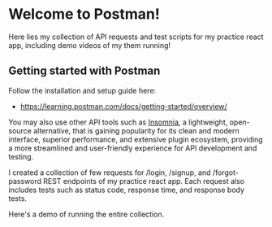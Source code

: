# Welcome to Postman!

Here lies my collection of API requests and test scripts for my practice react app, including demo videos of my them running!

## Getting started with Postman

Follow the installation and setup guide here:

- https://learning.postman.com/docs/getting-started/overview/

You may also use other API tools such as [Insomnia](https://insomnia.rest/), a lightweight, open-source alternative, that is gaining popularity for its clean and modern interface, superior performance, and extensive plugin ecosystem, providing a more streamlined and user-friendly experience for API development and testing.

I created a collection of few requests for /login, /signup, and /forgot-password REST endpoints of my practice react app. Each request also includes tests such as status code, response time, and response body tests.

Here's a demo of running the entire collection.
